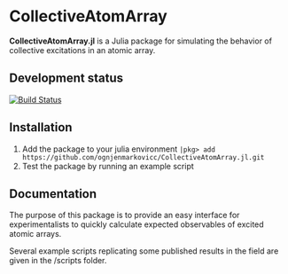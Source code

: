 # CollectiveAtomArray

**CollectiveAtomArray.jl** is a Julia package for simulating the behavior of collective excitations in 
an atomic array.
## Development status

[![Build Status](https://github.com/ognjenmarkovicc/CollectiveAtomArray.jl/actions/workflows/CI.yml/badge.svg?branch=main)](https://github.com/ognjenmarkovicc/CollectiveAtomArray.jl/actions/workflows/CI.yml?query=branch%3Amain)

## Installation

1. Add the package to your julia environment 
    ```|pkg> add https://github.com/ognjenmarkovicc/CollectiveAtomArray.jl.git```
2. Test the package by running an example script

## Documentation

The purpose of this package is to provide an easy interface for experimentalists to quickly calculate expected observables of excited atomic arrays.

Several example scripts replicating some published results in the field are given in the /scripts folder.